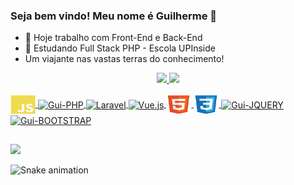 ### Seja bem vindo! Meu nome é Guilherme 👋

- 🔭 Hoje trabalho com Front-End e Back-End
- 🌱 Estudando Full Stack PHP - Escola UPInside
- Um viajante nas vastas terras do conhecimento!

<div align="center">
  <a href="https://github.com/GuilhermeHMG">
  <img height="180em" src="https://github-readme-stats.vercel.app/api?username=GuilhermeHMG&show_icons=true&theme=dark&include_all_commits=true&count_private=true"/>
  <img height="180em" src="https://github-readme-stats.vercel.app/api/top-langs/?username=GuilhermeHMG&layout=compact&langs_count=7&theme=dark"/>
</div>

<!-- Imagens das Linguagens que utilizo -->
  
<div style="display: inline_block"><br>
  <img align="center" alt="Gui-Js" height="30" width="40" src="https://raw.githubusercontent.com/devicons/devicon/master/icons/javascript/javascript-plain.svg">
  <img align="center" alt="Gui-PHP" height="30" width="40" src="https://cdn.jsdelivr.net/gh/devicons/devicon/icons/php/php-original.svg">
  <img align="center" alt="Laravel" height="30" width="40" src="https://cdn.jsdelivr.net/gh/devicons/devicon/icons/laravel/laravel-plain-wordmark.svg">
  <img align="center" alt="Vue.js" height="30" width="40" src="https://cdn.jsdelivr.net/gh/devicons/devicon/icons/vuejs/vuejs-original.svg">
  <img align="center" alt="Gui-HTML" height="30" width="40" src="https://raw.githubusercontent.com/devicons/devicon/master/icons/html5/html5-original.svg">
  <img align="center" alt="Gui-CSS" height="30" width="40" src="https://raw.githubusercontent.com/devicons/devicon/master/icons/css3/css3-original.svg">
  <img align="center" alt="Gui-JQUERY" height="30" width="40" src="https://cdn.jsdelivr.net/gh/devicons/devicon/icons/jquery/jquery-original-wordmark.svg">
  <img align="center" alt="Gui-BOOTSTRAP" height="30" width="40" src="https://cdn.jsdelivr.net/gh/devicons/devicon/icons/bootstrap/bootstrap-original.svg">
</div>  
  
##
  
<div> 
  <a href="https://www.linkedin.com/in/guilherme-h-goncalves/" target="_blank"><img src="https://img.shields.io/badge/-LinkedIn-%230077B5?style=for-the-badge&logo=linkedin&logoColor=white" target="_blank"></a> 
 
  ![Snake animation](https://github.com/GuilhermeHMG/GuilhermeHMG/blob/output/github-contribution-grid-snake.svg)
 
</div>
